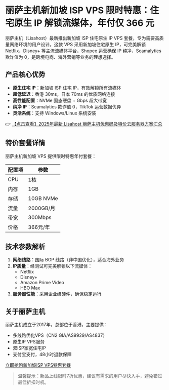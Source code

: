 # 丽萨主机新加坡 ISP VPS 限时特惠：住宅原生 IP 解锁流媒体，年付仅 366 元

丽萨主机（Lisahost）最新推出新加坡 ISP 住宅原生 IP VPS 套餐，专为需要高质量网络环境的用户设计。这款 VPS 采用新加坡住宅原生 IP，可完美解锁 Netflix、Disney+ 等主流流媒体平台，Shopee 运营确保 IP 纯净，Scamalytics 欺诈值为 0，是跨境电商、海外营销等业务的理想选择。

## 产品核心优势

- **原生住宅 IP**：新加坡 ISP 住宅 IP，有效解锁所有流媒体
- **超低延迟**：香港 30ms，日本 70ms 的优质网络连接
- **高性能配置**：NVMe 固态硬盘 + Gbps 超大带宽
- **纯净 IP**：Scamalytics 欺诈值 0，TikTok 运营数据优异
- **灵活系统**：支持 Windows/Linux 系统安装

👉 [【点击查看】2025年最新 Lisahost 丽萨主机优惠码及特价云服务器方案汇总](https://bit.ly/lisazhuji)

## 特价套餐详情

丽萨主机新加坡 VPS 提供限时特惠年付套餐：

| 配置项 | 参数 |
|--------|------|
| CPU | 1核 |
| 内存 | 1GB |
| 存储 | 10GB NVMe |
| 流量 | 2000GB/月 |
| 带宽 | 300Mbps |
| 价格 | 366元/年 |

## 技术参数解析

1. **网络线路**：国际 BGP 线路（非中国优化），适合海外业务
2. **IP质量**：经测试可完美解锁以下流媒体：
   - Netflix
   - Disney+
   - Amazon Prime Video
   - HBO Max
3. **服务器性能**：采用企业级硬件，确保稳定运行

## 关于丽萨主机

丽萨主机成立于2017年，总部位于香港，主要提供：
- 多线路优化VPS（CN2 GIA/AS9929/AS4837）
- 原生IP VPS服务
- 双ISP家宽住宅IP
- 支付宝支付，48小时退款保障

[立即抢购新加坡ISP VPS特惠套餐](https://bit.ly/lisazhuji)

> 温馨提示：新品上线限时7折优惠，建议有需求的用户尽快入手，避免错过最佳折扣时机。